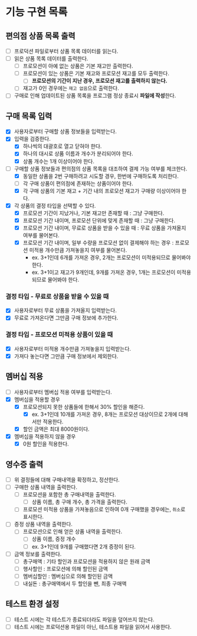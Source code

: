 # 기능 구현 목록

## 편의점 상품 목록 출력

- [ ] 프로덕션 파일로부터 상품 목록 데이터를 읽는다.
- [ ] 읽은 상품 목록 데이터를 출력한다.
  - [ ] 프로모션이 아예 없는 상품은 기본 재고만 출력한다.
  - [ ] 프로모션이 있는 상품은 기본 재고와 프로모션 재고를 모두 출력한다.
    - [ ] **프로모션의 기간이 지난 경우, 프로모션 재고를 출력하지 않는다.**
  - [ ] 재고가 0인 경우에는 `재고 없음`으로 출력한다.
- [ ] 구매로 인해 업데이트된 상품 목록을 프로그램 정상 종료시 **파일에 작성**한다.

## 구매 목록 입력

- [x] 사용자로부터 구매할 상품 정보들을 입력받는다.
- [x] 입력을 검증한다.
  - [x] 하나씩의 대괄호로 열고 닫혀야 한다.
  - [x] 하나의 대시로 상품 이름과 개수가 분리되어야 한다.
  - [x] 상품 개수는 1개 이상이어야 한다.
- [ ] 구매할 상품 정보들과 편의점의 상품 목록을 대조하여 결제 가능 여부를 체크한다.
  - [x] 동일한 상품을 2번 구매하려고 시도할 경우, 한번에 구매하도록 처리한다.
  - [ ] 각 구매 상품이 편의점에 존재하는 상품이어야 한다.
  - [x] 각 구매 상품의 기본 재고 + 기간 내의 프로모션 재고가 구매량 이상이어야 한다.
- [x] 각 상품의 결정 타입을 선택할 수 있다.
  - [x] 프로모션 기간이 지났거나, 기본 재고만 존재할 때 : 그냥 구매한다.
  - [x] 프로모션 기간 내이며, 프로모션 단위에 맞게 존재할 때 : 그냥 구매한다.
  - [x] 프로모션 기간 내이며, 무료로 상품을 받을 수 있을 때 : 무료 상품을 가져올지 여부를 물어본다.
  - [x] 프로모션 기간 내이며, 일부 수량을 프로모션 없이 결제해야 하는 경우 : 프로모션 미적용 개수만큼 가져놓을지 여부를 물어본다.
    - ex. 3+1인데 6개를 가져온 경우, 2개는 프로모션이 미적용되므로 물어봐야 한다.
    - ex. 3+1이고 재고가 9개인데, 9개를 가져온 경우, 1개는 프로모션이 미적용되므로 물어봐야 한다.

### 결정 타입 - 무료로 상품을 받을 수 있을 때

- [x] 사용자로부터 무료 상품을 가져올지 입력받는다.
- [x] 무료로 가져온다면 그만큼 구매 정보에 추가한다.

### 결정 타입 - 프로모션 미적용 상품이 있을 때

- [x] 사용자로부터 미적용 개수만큼 가져놓을지 입력받는다.
- [x] 가져다 놓는다면 그만큼 구매 정보에서 제외한다.

## 멤버십 적용

- [ ] 사용자로부터 멤버십 적용 여부를 입력받는다.
- [x] 멤버십을 적용할 경우
  - [x] 프로모션되지 못한 상품들에 한해서 30% 할인을 해준다.
    - [x] ex. 3+1인데 10개를 가져온 경우, 8개는 프로모션 대상이므로 2개에 대해서만 적용한다.
  - [x] 할인 금액은 최대 8000원이다.
- [x] 멤버십을 적용하지 않을 경우
  - [x] 0원 할인을 적용한다.

## 영수증 출력

- [ ] 위 결정들에 대해 구매내역을 확정하고, 정산한다.
- [ ] 구매한 상품 내역을 출력한다.
  - [ ] 프로모션을 포함한 총 구매내역을 출력한다.
    - [ ] 상품 이름, 총 구매 개수, 총 가격을 출력한다.
  - [ ] 프로모션 미적용 상품을 가져놓음으로 인하여 0개 구매했을 경우에는, `취소`로 표시한다.
- [ ] 증정 상품 내역을 출력한다.
  - [ ] 프로모션으로 인해 얻은 상품 내역을 출력한다.
    - [ ] 상품 이름, 증정 개수
    - [ ] ex. 3+1인데 9개를 구매했다면 2개 증정이 된다.
- [ ] 금액 정보를 출력한다.
  - [ ] 총구매액 : 기타 할인과 프로모션을 적용하지 않은 원래 금액
  - [ ] 행사할인 : 프로모션에 의해 할인된 금액
  - [ ] 멤버십할인 : 멤버십으로 의해 할인된 금액
  - [ ] 내실돈 : 총구매액에서 두 할인을 뺀, 최종 구매액

## 테스트 환경 설정

- [ ] 테스트 시에는 각 테스트가 종료되더라도 파일을 덮어쓰지 않는다.
- [ ] 테스트 시에는 프로덕션용 파일이 아닌, 테스트용 파일을 읽어서 사용한다.
